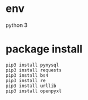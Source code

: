 # env
python 3

# package install
```
pip3 install pymysql
pip3 install requests
pip3 install bs4
pip3 install re
pip3 install urllib
pip3 install openpyxl
```